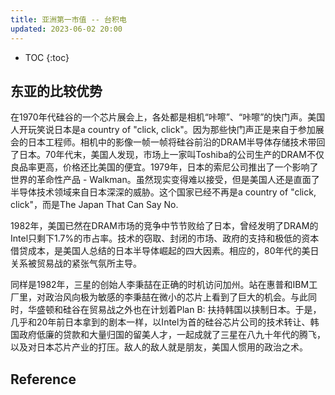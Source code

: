 ```yaml
---
title: 亚洲第一市值 -- 台积电
updated: 2023-06-02 20:00
---
```





* TOC
{:toc}

## 东亚的比较优势

在1970年代硅谷的一个芯片展会上，各处都是相机“咔嚓”、“咔嚓”的快门声。美国人开玩笑说日本是a country of "click, click"。因为那些快门声正是来自于参加展会的日本工程师。相机中的影像一帧一帧将硅谷前沿的DRAM半导体存储技术带回了日本。70年代末，美国人发现，市场上一家叫Toshiba的公司生产的DRAM不仅良品率更高，价格还比美国的便宜。1979年，日本的索尼公司推出了一个影响了世界的革命性产品 - Walkman。虽然现实变得难以接受，但是美国人还是直面了半导体技术领域来自日本深深的威胁。这个国家已经不再是a country of "click, click"，而是The Japan That Can Say No.

1982年，美国已然在DRAM市场的竞争中节节败给了日本，曾经发明了DRAM的Intel只剩下1.7%的市占率。技术的窃取、封闭的市场、政府的支持和极低的资本借贷成本，是美国人总结的日本半导体崛起的四大因素。相应的，80年代的美日关系被贸易战的紧张气氛所主导。

同样是1982年，三星的创始人李秉喆在正确的时机访问加州。站在惠普和IBM工厂里，对政治风向极为敏感的李秉喆在微小的芯片上看到了巨大的机会。与此同时，华盛顿和硅谷在贸易战之外也在计划着Plan B: 扶持韩国以挟制日本。于是，几乎和20年前日本拿到的剧本一样，以Intel为首的硅谷芯片公司的技术转让、韩国政府低廉的贷款和大量归国的留美人才，一起成就了三星在八九十年代的腾飞，以及对日本芯片产业的打压。敌人的敌人就是朋友，美国人惯用的政治之术。





## Reference

